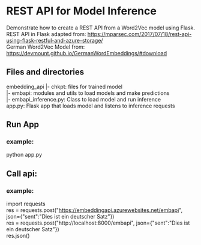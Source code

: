 # REST API for Model Inference 
Demonstrate how to create a REST API from a Word2Vec model using Flask.
REST API in Flask adapted from: https://mparsec.com/2017/07/18/rest-api-using-flask-restful-and-azure-storage/  
German Word2Vec Model from: https://devmount.github.io/GermanWordEmbeddings/#download  

## Files and directories
embedding_api
|- chkpt: files for trained model  
|- embapi: modules and utils to load models and make predictions  
    |- embapi_inference.py: Class to load model and run inference  
app.py: Flask app that loads model and listens to inference requests  

## Run App
### example:
python app.py  

## Call api: 
### example: 
import requests  
res = requests.post("https://embeddingapi.azurewebsites.net/embapi", json={"sent":"Dies ist ein deutscher Satz"})   
res = requests.post("http://localhost:8000/embapi", json={"sent":"Dies ist ein deutscher Satz"})  
res.json()
